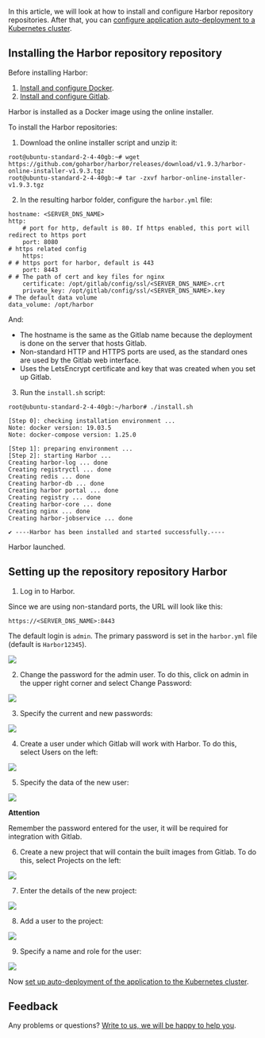 In this article, we will look at how to install and configure Harbor repository repositories. After that, you can [configure application auto-deployment to a Kubernetes cluster](https://mcs.mail.ru/help/gitlab-ci-cd/k8s-autodeploy).

## Installing the Harbor repository repository

Before installing Harbor:

1. [Install and configure Docker](https://mcs.mail.ru/help/gitlab-ci-cd/docker-installation).
2. [Install and configure Gitlab](https://mcs.mail.ru/help/gitlab-ci-cd/gitlab-installation).

Harbor is installed as a Docker image using the online installer.

To install the Harbor repositories:

1. Download the online installer script and unzip it:

```
root@ubuntu-standard-2-4-40gb:~# wget https://github.com/goharbor/harbor/releases/download/v1.9.3/harbor-online-installer-v1.9.3.tgz
root@ubuntu-standard-2-4-40gb:~# tar -zxvf harbor-online-installer-v1.9.3.tgz
```

2. In the resulting harbor folder, configure the `harbor.yml` file:

```
hostname: <SERVER_DNS_NAME>
http:
    # port for http, default is 80. If https enabled, this port will redirect to https port
    port: 8080
# https related config
    https:
# # https port for harbor, default is 443
    port: 8443
# # The path of cert and key files for nginx
    certificate: /opt/gitlab/config/ssl/<SERVER_DNS_NAME>.crt
    private_key: /opt/gitlab/config/ssl/<SERVER_DNS_NAME>.key
# The default data volume
data_volume: /opt/harbor
```

And:

- The hostname is the same as the Gitlab name because the deployment is done on the server that hosts Gitlab.
- Non-standard HTTP and HTTPS ports are used, as the standard ones are used by the Gitlab web interface.
- Uses the LetsEncrypt certificate and key that was created when you set up Gitlab.

3. Run the `install.sh` script:

```
root@ubuntu-standard-2-4-40gb:~/harbor# ./install.sh

[Step 0]: checking installation environment ...
Note: docker version: 19.03.5
Note: docker-compose version: 1.25.0

[Step 1]: preparing environment ...
[Step 2]: starting Harbor ...
Creating harbor-log ... done
Creating registryctl ... done
Creating redis ... done
Creating harbor-db ... done
Creating harbor portal ... done
Creating registry ... done
Creating harbor-core ... done
Creating nginx ... done
Creating harbor-jobservice ... done

✔ ----Harbor has been installed and started successfully.----
```

Harbor launched.

## Setting up the repository repository Harbor

1. Log in to Harbor.

Since we are using non-standard ports, the URL will look like this:

```
https://<SERVER_DNS_NAME>:8443
```

The default login is `admin`. The primary password is set in the `harbor.yml` file (default is `Harbor12345`).

**![](./assets/1583617538207-1583617538207.png)**

2. Change the password for the admin user. To do this, click on admin in the upper right corner and select Change Password:

**![](./assets/1583618632237-1583618632237.png)**

3. Specify the current and new passwords:

**![](./assets/1583617032537-1583617032537.png)**

4. Create a user under which Gitlab will work with Harbor. To do this, select Users on the left:

![](./assets/1583617595313-1583617595313.png)

5. Specify the data of the new user:

![](./assets/1583617032764-1583617032764.png)

<warn>

**Attention**

Remember the password entered for the user, it will be required for integration with Gitlab.

</warn>

6. Create a new project that will contain the built images from Gitlab. To do this, select Projects on the left:

![](./assets/1583617765191-1583617765191.png)

7. Enter the details of the new project:

![](./assets/1583617822394-1583617822394.png)

8. Add a user to the project:

**![](./assets/1583617874990-1583617874990.png)**

9. Specify a name and role for the user:

![](./assets/1583617528394-1583617528394.png)

Now [set up auto-deployment of the application to the Kubernetes cluster](https://mcs.mail.ru/help/gitlab-ci-cd/k8s-autodeploy).

## Feedback

Any problems or questions? [Write to us, we will be happy to help you](https://mcs.mail.ru/help/contact-us).
